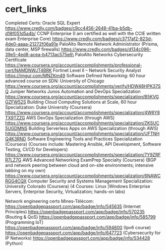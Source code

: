 # cert_links

Completed Certs:
Oracle SQL Expert
https://www.credly.com/badges/c9cc4456-2648-41ba-b5db-d18f051d5a4b/
CCNP Enterprise (I am certified as well with the CCIE written exam Enterprise Core)
https://www.credly.com/badges/c3717af2-823d-4de0-aaaa-21272f06a91e
PaloAlto Remote Network Administrator (Prisma, data center, MSP firewalls)
https://www.credly.com/badges/d134c096-39e5-4ed8-acea-b4713ac575e6\
PaloAlto Networks Cybersecurity Certificate
https://www.coursera.org/account/accomplishments/professional-cert/NAMDNWJT4BRK
Fortinet Level II – Network Security Analyst
https://imgur.com/MNZKm49
Software Defined Networking: 60 hour advanced course on SDN:  University of Chicago
https://www.coursera.org/account/accomplishments/verify/HDW48HPK37SQ
Juniper Networks Junos Automation and DevOps Specialization
https://www.coursera.org/account/accomplishments/specialization/B5KVGGZFW52S
Building Cloud Computing Solutions at Scale, 60 hour Specialization: Duke University (Coursera)
https://www.coursera.org/account/accomplishments/specialization/4W6Y8TX9TZZG
AWS DevOps Specialization (through AWS)
https://www.coursera.org/account/accomplishments/specialization/ZKSUC5UGDMNS
Building Serverless Apps on AWS Specialization (through AWS)
https://www.coursera.org/account/accomplishments/specialization/UFTNHQ4K3RND
Software Engineering Tools and Practices Specialization (Coursera) 
(Courses include: Mastering Ansible, API Development, Software Testing, CI/CD for Developers)
https://www.coursera.org/account/accomplishments/specialization/7Y9ZRFR7LZ7G
AWS Advanced Networking ExamPrep Specialty (Coursera)
(BGP and network peering between cloud and on-site environments; intensive labbing on my own)
https://www.coursera.org/account/accomplishments/specialization/6NAWCRGG4CQX
Computer Security and Systems Management Specialization: University Colorado (Coursera)
(4 Courses: Linux |Windows Enterprise Servers, Enterprise Security, Virtualization; hands-on labs)

Network engineering certs Mines-Télécom:
https://openbadgepassport.com/app/badge/info/545635  (Internet Principles)
https://openbadgepassport.com/app/badge/info/570235  (Routing & QoS) 
https://openbadgepassport.com/app/badge/info/585799  (Programming IoT)
https://openbadgepassport.com/app/badge/info/594600  (Ipv6 course)
https://openbadgepassport.com/app/badge/info/647723  (Cybersecurity for IP Networks)
https://openbadgepassport.com/app/badge/info/534428  (Python)

